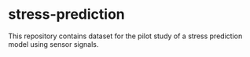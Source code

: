 # stress-prediction
This repository contains dataset for the pilot study of a stress prediction model using sensor signals.
